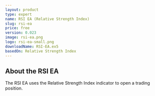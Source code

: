 ```yaml
---
layout: product
type: expert
name: RSI EA (Relative Strength Index)
slug: rsi-ea
price: free
version: 0.023
image: rsi-ea.png
logo: rsi-ea-small.png
downloadName: RSI-EA.ex5
basedOn: Relative Strength Index
---
```


## About the <t>RSI EA</t>

The <t>RSI EA</t> uses the <t>Relative Strength Index</t> indicator to open a trading position.
